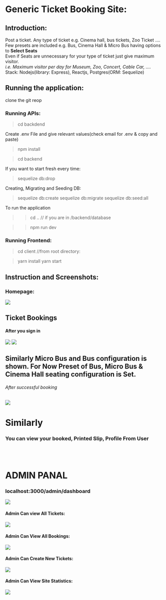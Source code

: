 # Generic Ticket Booking Site:
## Introduction:
<div>Post a ticket. Any type of ticket e.g. Cinema hall, bus tickets, Zoo Ticket ....</div>
<div>Few presets are included e.g. Bus, Cinema Hall & Micro Bus having options to <b> Select Seats</b></div>
<div>Even if Seats are unnecessary for your type of ticket just give maximum visitor.</div>
<div><i>i.e. Maximum visitor per day for Museum, Zoo, Concert, Cable Car, ....</i></div>

<div><div>Stack: Nodejs(library: Express), Reactjs, Postgres(ORM: Sequelize)</div></div>

## Running the application:
clone the git reop

### Running APIs:

> cd backdend

Create .env File and give relevant values(check email for .env & copy and paste)

> npm install


> cd backend
>
If you want to start fresh every time: 
> sequelize db:drop


Creating, Migrating and Seeding DB:
> sequelize db:create
> sequelize db:migrate
> sequelize db:seed:all

To run the application 
>>cd .. // if you are in /backend/database

>>npm run dev

### Running Frontend:
 
 > cd client //from root directory:
 
 > yarn install
 > yarn start
 
<div></div>

## Instruction and Screenshots:

### Homepage:

<img src="https://i.imgur.com/SfcsSS8.png" />

## Ticket Bookings
#### After you sign in <div>
<div>
<img src="https://i.imgur.com/VtE2NCx.png" />
<img src="https://i.imgur.com/FBZrjxP.png" />
</div>
<div>
<h2>Similarly Micro Bus and Bus configuration is shown. For Now Preset of Bus, Micro Bus & Cinema Hall  seating configuration is Set.</h5>
</div>

<h6>After successful booking </h6>
<div>
<img src="https://i.imgur.com/dzF0RrH.png" />
</div>


# Similarly
### You can view your booked, Printed Slip, Profile From User


<br /> <br />
<h1>ADMIN PANAL</h1>
<h3>localhost:3000/admin/dashboard</h3>
<img src="https://i.imgur.com/PeNX0m1.png" />

<h4>Admin Can view All Tickets:<h4>
<img src="https://i.imgur.com/5p3wYsx.png" />

<h4>Admin Can View All Bookings:</h4>
<img src="https://i.imgur.com/kjIDMNv.png" />

<h4>Admin Can Create New Tickets:</h4>
<img src="https://i.imgur.com/0h6SPXM.png" />

<h4>Admin Can View Site Statistics:</h4>
<img src="https://i.imgur.com/XLlMvxa.png" />



